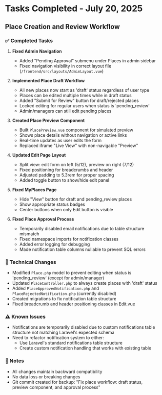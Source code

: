 # Tasks Completed - July 20, 2025

## Place Creation and Review Workflow

### ✅ Completed Tasks

1. **Fixed Admin Navigation**
   - Added "Pending Approval" submenu under Places in admin sidebar
   - Fixed navigation visibility in correct layout file (`/frontend/src/layouts/AdminLayout.vue`)

2. **Implemented Place Draft Workflow**
   - All new places now start as 'draft' status regardless of user type
   - Places can be edited multiple times while in draft status
   - Added "Submit for Review" button for draft/rejected places
   - Locked editing for regular users when status is 'pending_review'
   - Admin/managers can still edit pending places

3. **Created Place Preview Component**
   - Built `PlacePreview.vue` component for simulated preview
   - Shows place details without navigation or active links
   - Real-time updates as user edits the form
   - Replaced iframe "Live View" with non-navigable "Preview"

4. **Updated Edit Page Layout**
   - Split view: edit form on left (5/12), preview on right (7/12)
   - Fixed positioning for breadcrumbs and header
   - Adjusted padding to 5.3rem for proper spacing
   - Added toggle button to show/hide edit panel

5. **Fixed MyPlaces Page**
   - Hide "View" button for draft and pending_review places
   - Show appropriate status badges
   - Center buttons when only Edit button is visible

6. **Fixed Place Approval Process**
   - Temporarily disabled email notifications due to table structure mismatch
   - Fixed namespace imports for notification classes
   - Added error logging for debugging
   - Made notification table columns nullable to prevent SQL errors

### 🔧 Technical Changes

- Modified `Place.php` model to prevent editing when status is 'pending_review' (except for admin/manager)
- Updated `PlaceController.php` to always create places with 'draft' status
- Added `PlaceApprovedNotification.php` and `PlaceRejectedNotification.php` (currently disabled)
- Created migrations to fix notification table structure
- Fixed breadcrumb and header positioning classes in Edit.vue

### ⚠️ Known Issues

- Notifications are temporarily disabled due to custom notifications table structure not matching Laravel's expected schema
- Need to refactor notification system to either:
  - Use Laravel's standard notifications table structure
  - Create custom notification handling that works with existing table

### 📝 Notes

- All changes maintain backward compatibility
- No data loss or breaking changes
- Git commit created for backup: "Fix place workflow: draft status, preview component, and approval process"